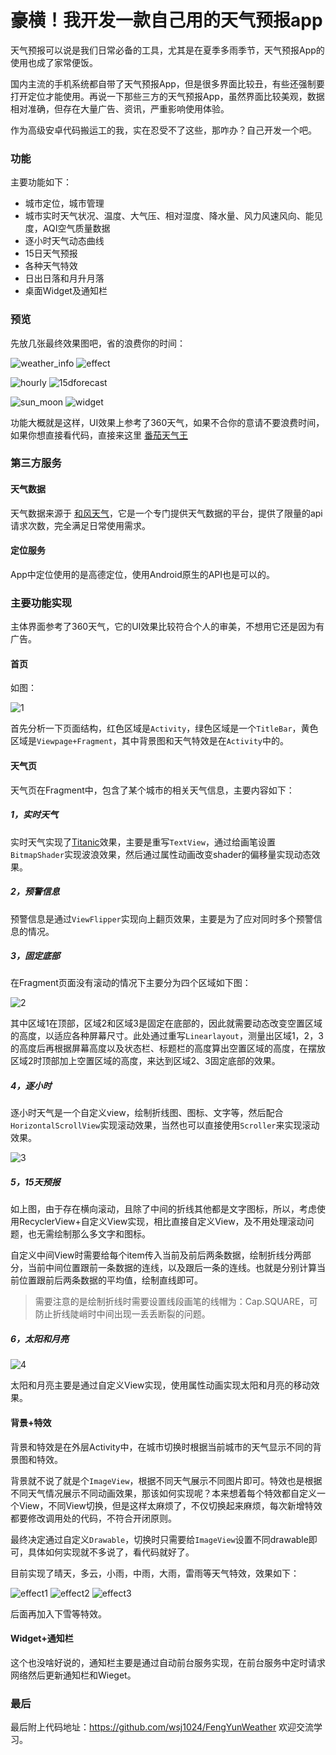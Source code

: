 # 豪横！我开发一款自己用的天气预报app

天气预报可以说是我们日常必备的工具，尤其是在夏季多雨季节，天气预报App的使用也成了家常便饭。

国内主流的手机系统都自带了天气预报App，但是很多界面比较丑，有些还强制要打开定位才能使用。再说一下那些三方的天气预报App，虽然界面比较美观，数据相对准确，但存在大量广告、资讯，严重影响使用体验。

作为高级安卓代码搬运工的我，实在忍受不了这些，那咋办？自己开发一个吧。

### 功能

主要功能如下：

- 城市定位，城市管理
- 城市实时天气状况、温度、大气压、相对湿度、降水量、风力风速风向、能见度，AQI空气质量数据
- 逐小时天气动态曲线
- 15日天气预报
- 各种天气特效
- 日出日落和月升月落
- 桌面Widget及通知栏

### 预览

先放几张最终效果图吧，省的浪费你的时间：

![weather_info](img/home.gif) ![effect](img/effect.gif)

![hourly](img/hourly.gif) ![15dforecast](img/15d.gif)

![sun_moon](img/sun.gif) ![widget](img/widget.gif)



功能大概就是这样，UI效果上参考了360天气，如果不合你的意请不要浪费时间，如果你想直接看代码，直接来这里 [番茄天气王](https://github.com/wsj1024/FengYunWeather)



### 第三方服务

#### 天气数据

天气数据来源于 [和风天气](https://www.heweather.com)，它是一个专门提供天气数据的平台，提供了限量的api请求次数，完全满足日常使用需求。

#### 定位服务

App中定位使用的是高德定位，使用Android原生的API也是可以的。



### 主要功能实现

主体界面参考了360天气，它的UI效果比较符合个人的审美，不想用它还是因为有广告。

#### 首页

如图：

![1](img/1.png)

首先分析一下页面结构，红色区域是`Activity`，绿色区域是一个`TitleBar`，黄色区域是`Viewpage+Fragment`，其中背景图和天气特效是在`Activity`中的。

#### 天气页

天气页在Fragment中，包含了某个城市的相关天气信息，主要内容如下：

##### 1，实时天气

实时天气实现了[Titanic](https://github.com/romainpiel/Titanic)效果，主要是重写`TextView`，通过给画笔设置`BitmapShader`实现波浪效果，然后通过属性动画改变shader的偏移量实现动态效果。

##### 2，预警信息

预警信息是通过`ViewFlipper`实现向上翻页效果，主要是为了应对同时多个预警信息的情况。

##### 3，固定底部

在Fragment页面没有滚动的情况下主要分为四个区域如下图：

![2](img/2.png)

其中区域1在顶部，区域2和区域3是固定在底部的，因此就需要动态改变空置区域的高度，以适应各种屏幕尺寸。此处通过重写`Linearlayout`，测量出区域1，2，3的高度后再根据屏幕高度以及状态栏、标题栏的高度算出空置区域的高度，在摆放区域2时顶部加上空置区域的高度，来达到区域2、3固定底部的效果。

##### 4，逐小时

逐小时天气是一个自定义view，绘制折线图、图标、文字等，然后配合`HorizontalScrollView`实现滚动效果，当然也可以直接使用`Scroller`来实现滚动效果。

![3](img/3.png)



##### 5，15天预报

如上图，由于存在横向滚动，且除了中间的折线其他都是文字图标，所以，考虑使用RecyclerView+自定义View实现，相比直接自定义View，及不用处理滚动问题，也无需绘制那么多文字和图标。

自定义中间View时需要给每个item传入当前及前后两条数据，绘制折线分两部分，当前中间位置跟前一条数据的连线，以及跟后一条的连线。也就是分别计算当前位置跟前后两条数据的平均值，绘制直线即可。

> 需要注意的是绘制折线时需要设置线段画笔的线帽为：Cap.SQUARE，可防止折线陡峭时中间出现一丢丢断裂的问题。

##### 6，太阳和月亮

![4](img/4.png)

太阳和月亮主要是通过自定义View实现，使用属性动画实现太阳和月亮的移动效果。



#### 背景+特效

背景和特效是在外层Activity中，在城市切换时根据当前城市的天气显示不同的背景图和特效。

背景就不说了就是个`ImageView`，根据不同天气展示不同图片即可。特效也是根据不同天气情况展示不同动画效果，那该如何实现呢？本来想着每个特效都自定义一个View，不同View切换，但是这样太麻烦了，不仅切换起来麻烦，每次新增特效都要修改调用处的代码，不符合开闭原则。

最终决定通过自定义`Drawable`，切换时只需要给`ImageView`设置不同drawable即可，具体如何实现就不多说了，看代码就好了。

目前实现了晴天，多云，小雨，中雨，大雨，雷雨等天气特效，效果如下：

![effect1](img/effect1.gif) ![effect2](img/effect2.gif) ![effect3](img/effect3.gif)

后面再加入下雪等特效。



#### Widget+通知栏

这个也没啥好说的，通知栏主要是通过自动前台服务实现，在前台服务中定时请求网络然后更新通知栏和Wieget。



### 最后

最后附上代码地址：https://github.com/wsj1024/FengYunWeather 欢迎交流学习。